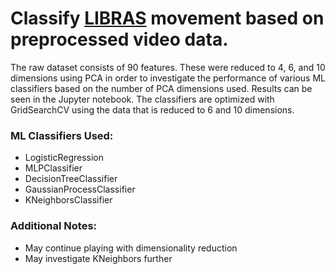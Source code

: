 # Classify [LIBRAS](http://archive.ics.uci.edu/ml/datasets/Libras+Movement) movement based on preprocessed video data.

The raw dataset consists of 90 features. These were reduced to 4, 6, and 10 dimensions using PCA in order to investigate the performance of various ML classifiers based on the number of PCA dimensions used. Results can be seen in the Jupyter notebook. The classifiers are optimized with GridSearchCV using the data that is reduced to 6 and 10 dimensions.

### ML Classifiers Used:
* LogisticRegression
* MLPClassifier
* DecisionTreeClassifier
* GaussianProcessClassifier
* KNeighborsClassifier

### Additional Notes:
* May continue playing with dimensionality reduction
* May investigate KNeighbors further

